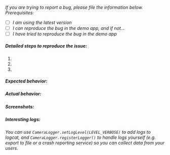*If you are trying to report a bug, please file the information below.
Prerequisites:*

<!-- Add [x] inside the brackets -->

- [ ] *I am using the latest version*
- [ ] *I can reproduce the bug in the demo app, and if not...*
- [ ] *I have tried to reproduce the bug in the demo app*

##### Detailed steps to reproduce the issue:

1.
2.
3.

##### Expected behavior:

##### Actual behavior:

##### Screenshots:

##### Interesting logs:

*You can use `CameraLogger.setLogLevel(LEVEL_VERBOSE)`
to add logs to logcat, and `CameraLogger.registerLogger()`
to handle logs yourself (e.g. export to file or a crash reporting service)
so you can collect data from your users.*

